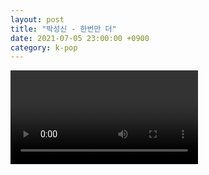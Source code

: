 ```yaml
---
layout: post
title: "박성신 - 한번만 더"
date: 2021-07-05 23:00:00 +0900
category: k-pop
---
```


<div class="video-container">
    <video id="player" class="video-js vjs-default-skin vjs-big-play-centered" data-json="/public/json/k-pop/박성신 - 한번만 더.json"></video>
</div>

```
```